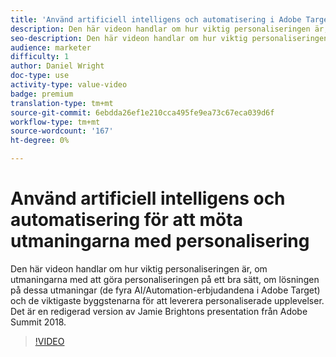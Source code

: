 ```yaml
---
title: 'Använd artificiell intelligens och automatisering i Adobe Target för att möta utmaningarna med personalisering '
description: Den här videon handlar om hur viktig personaliseringen är, om utmaningarna med att göra personaliseringen på ett bra sätt, om lösningen på dessa utmaningar (de fyra AI/Automation-erbjudandena i Adobe Target) och de viktigaste byggstenarna för att leverera personaliserade upplevelser. Det är en redigerad version av Jamie Brightons presentation från Adobe Summit 2018.
seo-description: Den här videon handlar om hur viktig personaliseringen är, om utmaningarna med att göra personaliseringen på ett bra sätt, om lösningen på dessa utmaningar (de fyra AI/Automation-erbjudandena i Adobe Target) och de viktigaste byggstenarna för att leverera personaliserade upplevelser. Det är en redigerad version av Jamie Brightons presentation från Adobe Summit 2018.
audience: marketer
difficulty: 1
author: Daniel Wright
doc-type: use
activity-type: value-video
badge: premium
translation-type: tm+mt
source-git-commit: 6ebdda26ef1e210cca495fe9ea73c67eca039d6f
workflow-type: tm+mt
source-wordcount: '167'
ht-degree: 0%

---
```



# Använd artificiell intelligens och automatisering för att möta utmaningarna med personalisering

Den här videon handlar om hur viktig personaliseringen är, om utmaningarna med att göra personaliseringen på ett bra sätt, om lösningen på dessa utmaningar (de fyra AI/Automation-erbjudandena i Adobe Target) och de viktigaste byggstenarna för att leverera personaliserade upplevelser. Det är en redigerad version av Jamie Brightons presentation från Adobe Summit 2018.

>[!VIDEO](https://video.tv.adobe.com/v/25440/?quality=12)